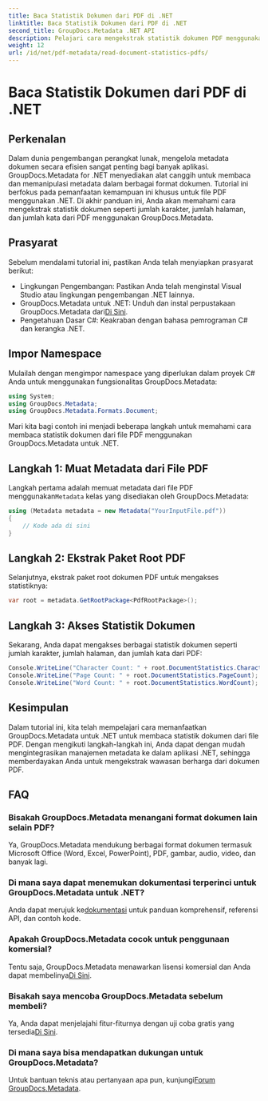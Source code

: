 ```yaml
---
title: Baca Statistik Dokumen dari PDF di .NET
linktitle: Baca Statistik Dokumen dari PDF di .NET
second_title: GroupDocs.Metadata .NET API
description: Pelajari cara mengekstrak statistik dokumen PDF menggunakan GroupDocs.Metadata untuk .NET. Tingkatkan kemampuan manajemen dokumen Anda dengan mudah.
weight: 12
url: /id/net/pdf-metadata/read-document-statistics-pdfs/
---
```


# Baca Statistik Dokumen dari PDF di .NET

## Perkenalan
Dalam dunia pengembangan perangkat lunak, mengelola metadata dokumen secara efisien sangat penting bagi banyak aplikasi. GroupDocs.Metadata for .NET menyediakan alat canggih untuk membaca dan memanipulasi metadata dalam berbagai format dokumen. Tutorial ini berfokus pada pemanfaatan kemampuan ini khusus untuk file PDF menggunakan .NET. Di akhir panduan ini, Anda akan memahami cara mengekstrak statistik dokumen seperti jumlah karakter, jumlah halaman, dan jumlah kata dari PDF menggunakan GroupDocs.Metadata.
## Prasyarat
Sebelum mendalami tutorial ini, pastikan Anda telah menyiapkan prasyarat berikut:
- Lingkungan Pengembangan: Pastikan Anda telah menginstal Visual Studio atau lingkungan pengembangan .NET lainnya.
-  GroupDocs.Metadata untuk .NET: Unduh dan instal perpustakaan GroupDocs.Metadata dari[Di Sini](https://releases.groupdocs.com/metadata/net/).
- Pengetahuan Dasar C#: Keakraban dengan bahasa pemrograman C# dan kerangka .NET.

## Impor Namespace
Mulailah dengan mengimpor namespace yang diperlukan dalam proyek C# Anda untuk menggunakan fungsionalitas GroupDocs.Metadata:
```csharp
using System;
using GroupDocs.Metadata;
using GroupDocs.Metadata.Formats.Document;
```

Mari kita bagi contoh ini menjadi beberapa langkah untuk memahami cara membaca statistik dokumen dari file PDF menggunakan GroupDocs.Metadata untuk .NET.
## Langkah 1: Muat Metadata dari File PDF
 Langkah pertama adalah memuat metadata dari file PDF menggunakan`Metadata` kelas yang disediakan oleh GroupDocs.Metadata:
```csharp
using (Metadata metadata = new Metadata("YourInputFile.pdf"))
{
    // Kode ada di sini
}
```
## Langkah 2: Ekstrak Paket Root PDF
Selanjutnya, ekstrak paket root dokumen PDF untuk mengakses statistiknya:
```csharp
var root = metadata.GetRootPackage<PdfRootPackage>();
```
## Langkah 3: Akses Statistik Dokumen
Sekarang, Anda dapat mengakses berbagai statistik dokumen seperti jumlah karakter, jumlah halaman, dan jumlah kata dari PDF:
```csharp
Console.WriteLine("Character Count: " + root.DocumentStatistics.CharacterCount);
Console.WriteLine("Page Count: " + root.DocumentStatistics.PageCount);
Console.WriteLine("Word Count: " + root.DocumentStatistics.WordCount);
```

## Kesimpulan
Dalam tutorial ini, kita telah mempelajari cara memanfaatkan GroupDocs.Metadata untuk .NET untuk membaca statistik dokumen dari file PDF. Dengan mengikuti langkah-langkah ini, Anda dapat dengan mudah mengintegrasikan manajemen metadata ke dalam aplikasi .NET, sehingga memberdayakan Anda untuk mengekstrak wawasan berharga dari dokumen PDF.

## FAQ
### Bisakah GroupDocs.Metadata menangani format dokumen lain selain PDF?
Ya, GroupDocs.Metadata mendukung berbagai format dokumen termasuk Microsoft Office (Word, Excel, PowerPoint), PDF, gambar, audio, video, dan banyak lagi.
### Di mana saya dapat menemukan dokumentasi terperinci untuk GroupDocs.Metadata untuk .NET?
 Anda dapat merujuk ke[dokumentasi](https://tutorials.groupdocs.com/metadata/net/) untuk panduan komprehensif, referensi API, dan contoh kode.
### Apakah GroupDocs.Metadata cocok untuk penggunaan komersial?
 Tentu saja, GroupDocs.Metadata menawarkan lisensi komersial dan Anda dapat membelinya[Di Sini](https://purchase.groupdocs.com/buy).
### Bisakah saya mencoba GroupDocs.Metadata sebelum membeli?
 Ya, Anda dapat menjelajahi fitur-fiturnya dengan uji coba gratis yang tersedia[Di Sini](https://releases.groupdocs.com/).
### Di mana saya bisa mendapatkan dukungan untuk GroupDocs.Metadata?
 Untuk bantuan teknis atau pertanyaan apa pun, kunjungi[Forum GroupDocs.Metadata](https://forum.groupdocs.com/c/metadata/14).